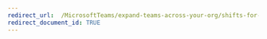 ```yaml
---
redirect_url:  /MicrosoftTeams/expand-teams-across-your-org/shifts-for-teams-landing-page
redirect_document_id: TRUE 
---
```

